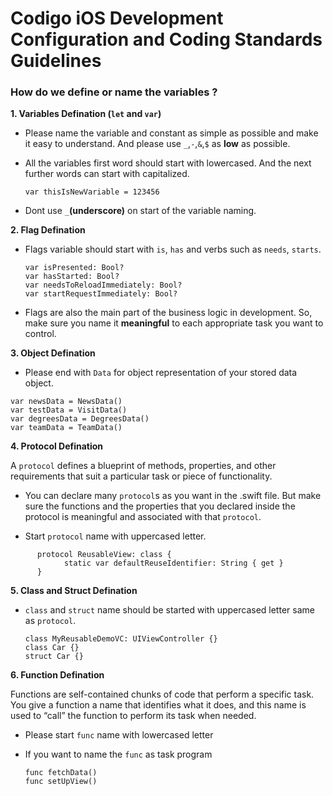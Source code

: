 # Codigo iOS Development Configuration and Coding Standards Guidelines

### How do we define or name the variables ? 

**1. Variables Defination (`let` and `var`)**

- Please name the variable and constant as simple as possible and make it easy to understand. And please use `_`,`-`,`&`,`$` as **low** as possible.

- All the variables first word should start with lowercased. And the next further words can start with capitalized.

      var thisIsNewVariable = 123456

- Dont use `_`**(underscore)** on start of the variable naming.


**2. Flag Defination**

- Flags variable should start with `is`, `has` and verbs such as `needs`, `starts`.  

      var isPresented: Bool?
      var hasStarted: Bool?
      var needsToReloadImmediately: Bool?
      var startRequestImmediately: Bool?

- Flags are also the main part of the business logic in development. So, make sure you name it **meaningful** to each appropriate task you want to control.
      

**3. Object Defination**

- Please end with `Data` for object representation of your stored data object.

```
var newsData = NewsData()
var testData = VisitData()
var degreesData = DegreesData()
var teamData = TeamData()
```

**4. Protocol Defination**

A `protocol` defines a blueprint of methods, properties, and other requirements that suit a particular task or piece of functionality.

- You can declare many `protocol`s as you want in the .swift file. But make sure the functions and the properties that you declared inside the protocol is meaningful and associated with that `protocol`.

- Start `protocol` name with uppercased letter.

```
      protocol ReusableView: class {
            static var defaultReuseIdentifier: String { get }
      }
```

**5. Class and Struct Defination**

- `class` and `struct` name should be started with uppercased letter same as `protocol`.

      class MyReusableDemoVC: UIViewController {}
      class Car {}
      struct Car {}
      
**6. Function Defination**

Functions are self-contained chunks of code that perform a specific task. You give a function a name that identifies what it does, and this name is used to “call” the function to perform its task when needed.

- Please start `func` name with lowercased letter

- If you want to name the `func` as task program

      func fetchData()
      func setUpView()
      
